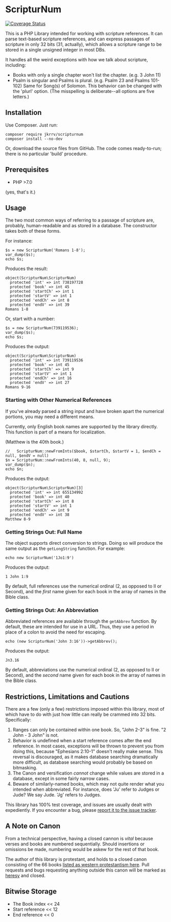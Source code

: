 ScripturNum
===========

[![Coverage Status](https://coveralls.io/repos/github/jkrrv/ScripturNum/badge.svg)](https://coveralls.io/github/jkrrv/ScripturNum)

This is a PHP Library intended for working with scripture references.  It can parse text-based scripture references, and can express passages of scripture in only 32 bits (31, actually), which allows a scripture range to be stored in a single unsigned integer in most DBs.

It handles all the weird exceptions with how we talk about scripture, including:
 - Books with only a single chapter won't list the chapter.  (e.g.  3 John 11)
 - Psalm is singular and Psalms is plural. (e.g. Psalm 23 and Psalms 101-102)  Same for Song(s) of Solomon.  This behavior can be changed with the 'plurl' option. (The misspelling is deliberate--all options are five letters.)

## Installation

Use Composer. Just run: 

    composer require jkrrv/scripturnum
    composer install --no-dev

Or, download the source files from GitHub.  The code comes ready-to-run; there is no particular 'build' procedure. 

## Prerequisites

 - PHP >7.0

(yes, that's it.)
 
 
## Usage

The two most common ways of referring to a passage of scripture are, probably, human-readable and as stored in a 
database.  The constructor takes both of these forms.  

For instance: 

    $s = new ScripturNum('Romans 1-8');
    var_dump($s);
    echo $s;

Produces the result: 

    object(ScripturNum\ScripturNum)
      protected 'int' => int 738197728
      protected 'book' => int 45
      protected 'startCh' => int 1
      protected 'startV' => int 1
      protected 'endCh' => int 8
      protected 'endV' => int 39
    Romans 1-8

Or, start with a number:

    $s = new ScripturNum(739119536);
    var_dump($s);
    echo $s;
    
Produces the output:

    object(ScripturNum\ScripturNum)
      protected 'int' => int 739119536
      protected 'book' => int 45
      protected 'startCh' => int 9
      protected 'startV' => int 1
      protected 'endCh' => int 16
      protected 'endV' => int 27
    Romans 9-16
	
	
	
### Starting with Other Numerical References

If you've already parsed a string input and have broken apart the numerical portions, you may need a different means.  

Currently, only English book names are supported by the library directly.  This function is part of a means for localization.  

(Matthew is the 40th book.)

    //   ScripturNum::newFromInts($book, $startCh, $startV = 1, $endCh = null, $endV = null)
    $n = ScripturNum::newFromInts(40, 8, null, 9);
    var_dump($n);
    echo $n;

Produces the output:
 
    object(ScripturNum\ScripturNum)[3]
      protected 'int' => int 655134992
      protected 'book' => int 40
      protected 'startCh' => int 8
      protected 'startV' => int 1
      protected 'endCh' => int 9
      protected 'endV' => int 38
    Matthew 8-9
	
### Getting Strings Out: Full Name
The object supports direct conversion to strings.  Doing so will produce the same output as the `getLongString` function.  For example:

    echo new ScripturNum('1Jo1:9')
	
Produces the output:

    1 John 1:9
	
By default, full references use the numerical ordinal (2, as opposed to II or Second), and the *first* name given for each book in the array of names in the Bible class.
	
### Getting Strings Out: An Abbreviation

Abbreviated references are available through the `getAbbrev` function.  By default, these are intended for use in a URL.  Thus, they use a period in place of a colon to avoid the need for escaping. 

	echo (new ScripturNum('John 3:16'))->getAbbrev();
	
Produces the output:

	Jn3.16

By default, abbreviations use the numerical ordinal (2, as opposed to II or Second), and the *second* name given for each book in the array of names in the Bible class.

## Restrictions, Limitations and Cautions
There are a few (only a few) restrictions imposed within this library, most of which have to do with just how little can really be crammed into 32 bits.  Specifically:

1.  Ranges can only be contained within one book.  So, "John 2-3" is fine.  "2 John - 3 John" is not. 
2.  Behavior is undefined when a start reference comes after the end reference.  In most cases, exceptions will be thrown to prevent you from doing this, because "Ephesians 2:10-1" doesn't really make sense.  This reversal is discouraged, as it makes database searching dramatically more difficult, as database searching would probably be based on bitmasking. 
3.  The Canon and versification *cannot* change while values are stored in a database, except in some fairly narrow cases.
4.  Beware of similarly-named books, which may not quite render what you intended when abbreviated.  For instance, does 'Ju' refer to Judges or Jude?  We say Jude.  'Jg' refers to Judges.   

This library has 100% test coverage, and issues are usually dealt with expediently.  If you encounter a bug, please [report it to the issue tracker](https://github.com/jkrrv/ScripturNum/issues).

## A Note on Canon

From a technical perspective, having a closed cannon is *vital* because verses and books are numbered sequentially.  Should insertions or omissions be made, numbering would be askew for the rest of that book.   

The author of this library is protestant, and holds to a closed canon consisting of the 66 books [listed as western protestantism here](https://en.wikipedia.org/wiki/Biblical_canon#Western_Church).  Pull requests and bugs requesting anything outside this canon will be marked as [heresy](https://github.com/jkrrv/ScripturNum/labels/Heresy%21) and closed.

## Bitwise Storage

- The Book index << 24
- Start reference << 12
- End reference << 0